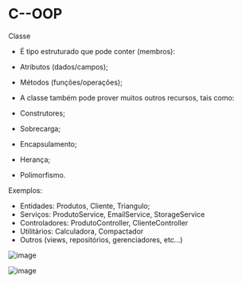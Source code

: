 # C--OOP

Classe

- É tipo estruturado que pode conter (membros):
 - Atributos (dados/campos);
 - Métodos (funções/operações);

- A classe também pode prover muitos outros recursos, tais como:
 - Construtores;
 - Sobrecarga;
 - Encapsulamento;
 - Herança;
 - Polimorfismo.

Exemplos:
 - Entidades: Produtos, Cliente, Triangulo;
 - Serviços: ProdutoService, EmailService, StorageService
 - Controladores: ProdutoController, ClienteController
 - Utilitários: Calculadora, Compactador
 - Outros (views, repositórios, gerenciadores, etc...)

![image](https://github.com/user-attachments/assets/f3e8b0e4-b8c1-4b39-bf8c-3af1e233ab4b)


![image](https://github.com/user-attachments/assets/08f36bcf-5a71-4421-9729-863d220ca7a8)
